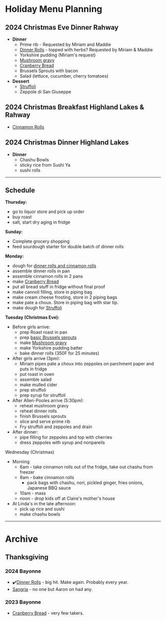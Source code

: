 # Holiday Menu Planning

## 2024 Christmas Eve Dinner Rahway

- **Dinner**
	- Prime rib - Requested by Miriam and Maddie
	- [Dinner Rolls](./Recipes/Sourdough/Sourdough%20Hawaiian%20Rolls.html) - topped with herbs? Requested by Miriam & Maddie
	- Yorkshire pudding (Miriam's request)
	- [Mushroom gravy](https://www.seriouseats.com/mushroom-gravy-sauce-recipe)
	- [Cranberry Bread](./Recipes/Cranberry%20Bread.html)
	- Brussels Sprouts with bacon
	- Salad (lettuce, cucumber, cherry tomatoes)
- **Dessert**
	- [Struffoli](./Recipes/Struffoli.html)
	- Zeppole di San Giuseppe

## 2024 Christmas Breakfast Highland Lakes & Rahway

- [Cinnamon Rolls](./Recipes/Sourdough/Cinnamon%20Rolls.html)

## 2024 Christmas Dinner Highland Lakes
- **Dinner**
	- Chashu Bowls 
	- sticky rice from Sushi Ya
 	- sushi rolls

---

## Schedule

**Thursday:**
- go to liquor store and pick up order
- buy roast
- salt, start dry aging in fridge

**Sunday:**
- Complete grocery shopping
- feed sourdough starter for double batch of dinner rolls

**Monday:**
- dough for [dinner rolls and cinnamon rolls](./Recipes/Sourdough/Cinnamon%20Rolls.html)
- assemble dinner rolls in pan
- assemble cinnamon rolls in 2 pans
- make [Cranberry Bread](./Recipes/Cranberry%20Bread.html)
- put all bread stuff in fridge without final proof
- make cannoli filling, store in piping bag
- make cream cheese frosting, store in 2 piping bags
- make pate a choux. Store in piping bag with star tip.
- make dough for [Struffoli](./Recipes/Struffoli.html)

**Tuesday (Christmas Eve):**
- Before girls arrive:
  - prep Roast roast in pan
  - prep [basic Brussels sprouts](./Recipes/Brussles%20Sprouts%20with%20Bacon%20and%20Blue.html)
  - make [Mushroom gravy](https://www.seriouseats.com/mushroom-gravy-sauce-recipe)
  - make Yorkshire pudding batter
  - bake dinner rolls (350F for 25 minutes)
- After girls arrive (3pm):
  - Miriam pipes pate a choux into zeppoles on parchment paper and puts in fridge
  - put roast in oven
  - assemble salad
  - make mulled cider
  - prep struffoli
  - prep syrup for struffoli
- After Allen-Pooles arrive (5:30pm):
  - reheat mushroom gravy
  - reheat dinner rolls
  - finish Brussels sprouts
  - slice and serve prime rib
  - Fry struffoli and zeppoles and drain
- After dinner:
  - pipe filling for zeppoles and top with cherries
  - dress zeppoles with syrup and nonpareils 

Wednesday (Christmas)
- Morning
  - 6am - take cinnamon rolls out of the fridge, take out chashu from freezer
  - 8am - bake cinnamon rolls
    - pack bags with chashu, nori, pickled ginger, fries onions, Japanese BBQ sauce
  - 10am - mass
  - noon - drop kids off at Claire's mother's house
- At Linda's in the late afternoon:
  - pick up rice and sushi
  - make chashu bowls

---

# Archive

## Thanksgiving

### 2024 Bayonne
- ✔️[Dinner Rolls](./Recipes/Sourdough/Sourdough%20Hawaiian%20Rolls.html) - big hit. Make again. Probably every year.
- [Sangria](./Recipes/cocktails/Sangria.html) - no one but Aaron on had any.

### 2023 Bayonne
- [Cranberry Bread](./Recipes/Cranberry%20Bread.html) - very few takers.
